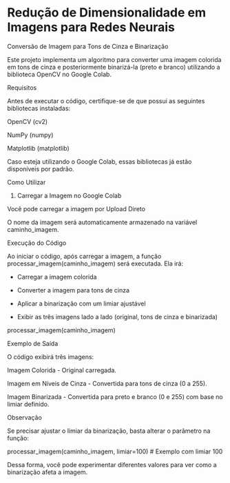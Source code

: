 # Redução de Dimensionalidade em Imagens para Redes Neurais

Conversão de Imagem para Tons de Cinza e Binarização

Este projeto implementa um algoritmo para converter uma imagem colorida em tons de cinza e posteriormente binarizá-la (preto e branco) utilizando a biblioteca OpenCV no Google Colab.

Requisitos

Antes de executar o código, certifique-se de que possui as seguintes bibliotecas instaladas:

OpenCV (cv2)

NumPy (numpy)

Matplotlib (matplotlib)

Caso esteja utilizando o Google Colab, essas bibliotecas já estão disponíveis por padrão.

Como Utilizar

1. Carregar a Imagem no Google Colab

Você pode carregar a imagem por Upload Direto

O nome da imagem será automaticamente armazenado na variável caminho_imagem.


Execução do Código

Ao iniciar o código, após carregar a imagem, a função processar_imagem(caminho_imagem) será executada. Ela irá:

- Carregar a imagem colorida

- Converter a imagem para tons de cinza

- Aplicar a binarização com um limiar ajustável

- Exibir as três imagens lado a lado (original, tons de cinza e binarizada)

processar_imagem(caminho_imagem)

Exemplo de Saída

O código exibirá três imagens:

Imagem Colorida - Original carregada.

Imagem em Níveis de Cinza - Convertida para tons de cinza (0 a 255).

Imagem Binarizada - Convertida para preto e branco (0 e 255) com base no limiar definido.

Observação

Se precisar ajustar o limiar da binarização, basta alterar o parâmetro na função:

processar_imagem(caminho_imagem, limiar=100)  # Exemplo com limiar 100

Dessa forma, você pode experimentar diferentes valores para ver como a binarização afeta a imagem.
